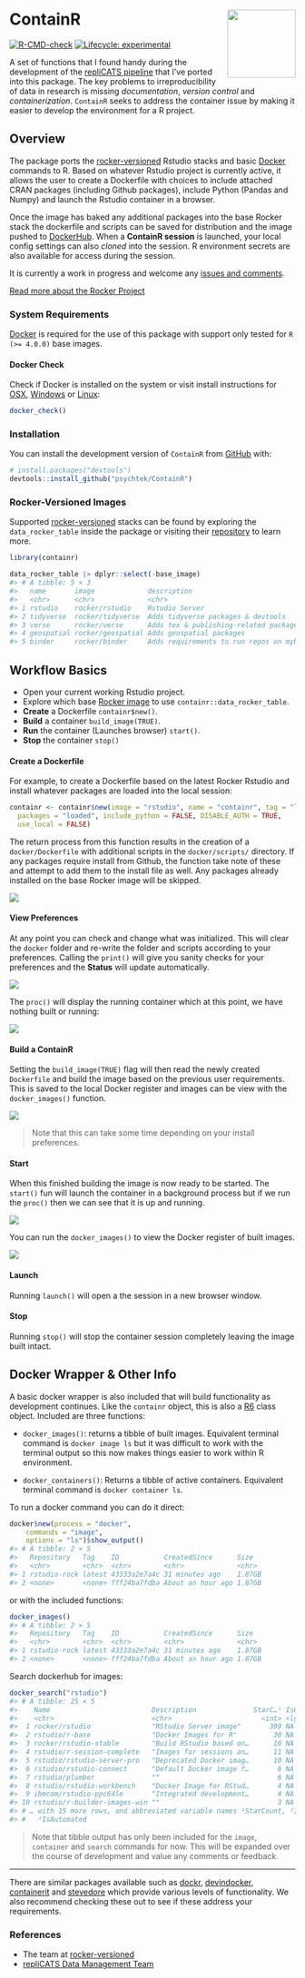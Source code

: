 
<!-- README.md is generated from README.Rmd. Please edit that file -->

# ContainR <img src="inst/figures/ContainR.png" align="right" width="120" />

<!-- badges: start -->

[![R-CMD-check](https://github.com/psychtek/ContainR/actions/workflows/R-CMD-check.yaml/badge.svg)](https://github.com/psychtek/ContainR/actions/workflows/R-CMD-check.yaml)
[![Lifecycle:
experimental](https://img.shields.io/badge/lifecycle-experimental-orange.svg)](https://lifecycle.r-lib.org/articles/stages.html#experimental)
<!-- badges: end -->

A set of functions that I found handy during the development of the
[repliCATS pipeline](https://replicats.research.unimelb.edu.au/) that
I’ve ported into this package. The key problems to irreproducibility of
data in research is missing *documentation*, *version control* and
*containerization*. `ContainR` seeks to address the container issue by
making it easier to develop the environment for a R project.

## Overview

The package ports the
[rocker-versioned](https://github.com/rocker-org/rocker-versioned2)
Rstudio stacks and basic [Docker](https://docs.docker.com/reference/)
commands to R. Based on whatever Rstudio project is currently active, it
allows the user to create a Dockerfile with choices to include attached
CRAN packages (including Github packages), include Python (Pandas and
Numpy) and launch the Rstudio container in a browser.

Once the image has baked any additional packages into the base Rocker
stack the dockerfile and scripts can be saved for distribution and the
image pushed to [DockerHub](https://hub.docker.com/). When a **ContainR
session** is launched, your local config settings can also *cloned* into
the session. R environment secrets are also available for access during
the session.

It is currently a work in progress and welcome any [issues and
comments](https://github.com/psychtek/ContainR/issues).

[Read more about the Rocker Project](https://rocker-project.org/)

### System Requirements

[Docker](https://docker-docs.netlify.app/install/) is required for the
use of this package with support only tested for `R (>= 4.0.0)` base
images.

#### Docker Check

Check if Docker is installed on the system or visit install instructions
for [OSX](https://docs.docker.com/desktop/install/mac-install/),
[Windows](https://docs.docker.com/desktop/install/windows-install/) or
[Linux](https://docs.docker.com/engine/install/):

``` r
docker_check()
```

### Installation

You can install the development version of `ContainR` from
[GitHub](https://github.com/psychtek/ContainR) with:

``` r
# install.packages("devtools")
devtools::install_github("psychtek/ContainR")
```

### Rocker-Versioned Images

Supported
[rocker-versioned](https://github.com/rocker-org/rocker-versioned2)
stacks can be found by exploring the `data_rocker_table` inside the
package or visiting their
[repository](https://github.com/rocker-org/rocker-versioned2) to learn
more.

``` r
library(containr)

data_rocker_table |> dplyr::select(-base_image)
#> # A tibble: 5 × 3
#>   name       image             description                                   
#>   <chr>      <chr>             <chr>                                         
#> 1 rstudio    rocker/rstudio    Rstudio Server                                
#> 2 tidyverse  rocker/tidyverse  Adds tidyverse packages & devtools            
#> 3 verse      rocker/verse      Adds tex & publishing-related package         
#> 4 geospatial rocker/geospatial Adds geospatial packages                      
#> 5 binder     rocker/binder     Adds requirements to run repos on mybinder.org
```

## Workflow Basics

- Open your current working Rstudio project.
- Explore which base [Rocker image](https://rocker-project.org/) to use
  `containr::data_rocker_table`.
- **Create** a Dockerfile `containr$new()`.
- **Build** a container `build_image(TRUE)`.
- **Run** the container (Launches browser) `start()`.
- **Stop** the container `stop()`

#### Create a Dockerfile

For example, to create a Dockerfile based on the latest Rocker Rstudio
and install whatever packages are loaded into the local session:

``` r
containr <- containr$new(image = "rstudio", name = "containr", tag = "latest", 
  packages = "loaded", include_python = FALSE, DISABLE_AUTH = TRUE, 
  use_local = FALSE)
```

The return process from this function results in the creation of a
`docker/Dockerfile` with additional scripts in the `docker/scripts/`
directory. If any packages require install from Github, the function
take note of these and attempt to add them to the install file as well.
Any packages already installed on the base Rocker image will be skipped.

<img src="inst/figures/initialize.png" align="centre"/>

#### View Preferences

At any point you can check and change what was initialized. This will
clear the `docker` folder and re-write the folder and scripts according
to your preferences. Calling the `print()` will give you sanity checks
for your preferences and the **Status** will update automatically.

<img src="inst/figures/print_settings_command.png" align="centre"/>

The `proc()` will display the running container which at this point, we
have nothing built or running:

<img src="inst/figures/check_process.png" align="centre"/>

#### Build a ContainR

Setting the `build_image(TRUE)` flag will then read the newly created
`Dockerfile` and build the image based on the previous user
requirements. This is saved to the local Docker register and images can
be view with the `docker_images()` function.

<img src="inst/figures/image_building.png" align="centre"/>

> Note that this can take some time depending on your install
> preferences.

#### Start

When this finished building the image is now ready to be started. The
`start()` fun will launch the container in a background process but if
we run the `proc()` then we can see that it is up and running.

<img src="inst/figures/process_active.png" align="centre"/>

You can run the `docker_images()` to view the Docker register of built
images.

<img src="inst/figures/docker_images.png" align="centre"/>

#### Launch

Running `launch()` will open a the session in a new browser window.

#### Stop

Running `stop()` will stop the container session completely leaving the
image built intact.

## Docker Wrapper & Other Info

A basic docker wrapper is also included that will build functionality as
development continues. Like the `containr` object, this is also a
[R6](https://github.com/r-lib/R6) class object. Included are three
functions:

- `docker_images()`: returns a tibble of built images. Equivalent
  terminal command is `docker image ls` but it was difficult to work
  with the terminal output so this now makes things easier to work
  within R environment.

- `docker_containers()`: Returns a tibble of active containers.
  Equivalent terminal command is `docker container ls`.

To run a docker command you can do it direct:

``` r
docker$new(process = "docker",
    commands = "image",
    options = "ls")$show_output()
#> # A tibble: 2 × 5
#>   Repository   Tag    ID           CreatedSince      Size  
#>   <chr>        <chr>  <chr>        <chr>             <chr> 
#> 1 rstudio-rock latest 43333a2e7a4c 31 minutes ago    1.87GB
#> 2 <none>       <none> fff24ba7fdba About an hour ago 1.87GB
```

or with the included functions:

``` r
docker_images()
#> # A tibble: 2 × 5
#>   Repository   Tag    ID           CreatedSince      Size  
#>   <chr>        <chr>  <chr>        <chr>             <chr> 
#> 1 rstudio-rock latest 43333a2e7a4c 31 minutes ago    1.87GB
#> 2 <none>       <none> fff24ba7fdba About an hour ago 1.87GB
```

Search dockerhub for images:

``` r
docker_search("rstudio")
#> # A tibble: 25 × 5
#>    Name                         Description              StarC…¹ IsOff…² IsAut…³
#>    <chr>                        <chr>                      <int> <lgl>   <chr>  
#>  1 rocker/rstudio               "RStudio Server image"       399 NA      "[OK]" 
#>  2 rstudio/r-base               "Docker Images for R"         30 NA      ""     
#>  3 rocker/rstudio-stable        "Build RStudio based on…      16 NA      "[OK]" 
#>  4 rstudio/r-session-complete   "Images for sessions an…      11 NA      ""     
#>  5 rstudio/rstudio-server-pro   "Deprecated Docker imag…      10 NA      ""     
#>  6 rstudio/rstudio-connect      "Default Docker image f…       6 NA      ""     
#>  7 rstudio/plumber              ""                             6 NA      ""     
#>  8 rstudio/rstudio-workbench    "Docker Image for RStud…       4 NA      ""     
#>  9 ibmcom/rstudio-ppc64le       "Integrated development…       4 NA      ""     
#> 10 rstudio/r-builder-images-win ""                             3 NA      ""     
#> # … with 15 more rows, and abbreviated variable names ¹​StarCount, ²​IsOfficial,
#> #   ³​IsAutomated
```

> Note that tibble output has only been included for the `image`,
> `container` and `search` commands for now. This will be expanded over
> the course of development and value any comments or feedback.

------------------------------------------------------------------------

There are similar packages available such as
[dockr](https://github.com/smaakage85/dockr),
[devindocker](https://github.com/ThinkR-open/devindocker),
[containerit](https://github.com/o2r-project/containerit) and
[stevedore](https://github.com/richfitz/stevedore) which provide various
levels of functionality. We also recommend checking these out to see if
these address your requirements.

### References

- The team at
  [rocker-versioned](https://github.com/rocker-org/rocker-versioned2)
- [repliCATS Data Management
  Team](https://replicats.research.unimelb.edu.au/)
